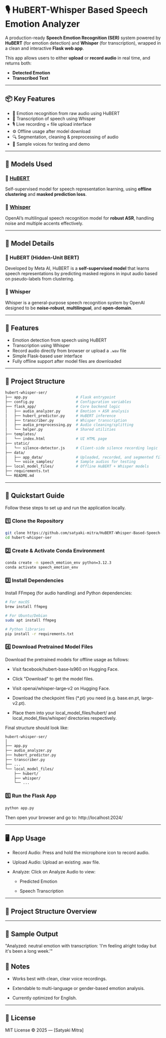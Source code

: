 # 🎙️ HuBERT-Whisper Based Speech Emotion Analyzer

A production-ready **Speech Emotion Recognition (SER)** system powered by **HuBERT** (for emotion detection) and **Whisper** (for transcription), wrapped in a clean and interactive **Flask web app**.

This app allows users to either **upload** or **record audio** in real time, and returns both:
- **Detected Emotion**
- **Transcribed Text**

---

## 📦 Key Features

- 🎯 Emotion recognition from raw audio using HuBERT
- 📝 Transcription of speech using Whisper
- 🎙️ Live recording + file upload interface
- ⚙️ Offline usage after model download
- 🔍 Segmentation, cleaning & preprocessing of audio
- 🧪 Sample voices for testing and demo

---

## 🧠 Models Used

### 🔹 [HuBERT](https://arxiv.org/abs/2106.07447)
Self-supervised model for speech representation learning, using **offline clustering** and **masked prediction loss**.

### 🔹 [Whisper](https://openai.com/research/whisper)
OpenAI’s multilingual speech recognition model for **robust ASR**, handling noise and multiple accents effectively.

---

## 🧠  Model Details

### 🔹 HuBERT (Hidden-Unit BERT)
Developed by Meta AI, HuBERT is a **self-supervised model** that learns speech representations by predicting masked regions in input audio based on pseudo-labels from clustering.

### 🔹 Whisper
Whisper is a general-purpose speech recognition system by OpenAI designed to be **noise-robust**, **multilingual**, and **open-domain**.

---

## 🧰 Features

- Emotion detection from speech using HuBERT
- Transcription using Whisper
- Record audio directly from browser or upload a `.wav` file
- Simple Flask-based user interface
- Fully offline support after model files are downloaded

---

## 📁 Project Structure

```bash
hubert-whisper-ser/
├── app.py                      # Flask entrypoint
├── config.py                   # Configuration variables
├── flask_app/                  # Core backend logic
│   ├── audio_analyzer.py       # Emotion + ASR analysis
│   ├── hubert_predictor.py     # HuBERT inference
│   ├── transcriber.py          # Whisper transcription
│   ├── audio_preprocessing.py  # Audio cleaning/splitting
│   └── helper.py               # Shared utilities
├── templates/
│   └── index.html              # UI HTML page
├── static/
│   └── silence-detector.js     # Client-side silence recording logic
├── data/
│   ├── app_data/               # Uploaded, recorded, and segmented files
│   └── voice_samples/          # Sample audios for testing
├── local_model_files/          # Offline HuBERT + Whisper models
├── requirements.txt
└── README.md
```
---

## 🚀 Quickstart Guide

Follow these steps to set up and run the application locally.

### 1️⃣ Clone the Repository

```bash
git clone https://github.com/satyaki-mitra/HuBERT-Whisper-Based-Speech-Emotion-Analyzer.git
cd hubert-whisper-ser
```

### 2️⃣ Create & Activate Conda Environment
```bash
conda create -n speech_emotion_env python=3.12.3
conda activate speech_emotion_env
```
### 3️⃣ Install Dependencies
Install FFmpeg (for audio handling) and Python dependencies:

```bash
# For macOS
brew install ffmpeg

# For Ubuntu/Debian
sudo apt install ffmpeg

# Python libraries
pip install -r requirements.txt
```
### 4️⃣ Download Pretrained Model Files
Download the pretrained models for offline usage as follows:

- Visit facebook/hubert-base‑ls960 on Hugging Face.

- Click "Download" to get the model files.

- Visit openai/whisper-large‑v2 on Hugging Face.

- Download the checkpoint files (*.pt) you need (e.g. base.en.pt, large-v2.pt).

- Place them into your local_model_files/hubert/ and local_model_files/whisper/ directories respectively.

Final structure should look like:
```markdown
hubert-whisper-ser/
│
├── app.py
├── audio_analyzer.py
├── hubert_predictor.py
├── transcriber.py
├── ...
└── local_model_files/
    ├── hubert/
    ├── whisper/
    └── ...
```

### 5️⃣ Run the Flask App
```bash
python app.py
```

Then open your browser and go to: http://localhost:2024/

---

## 🖥️ App Usage

- Record Audio: Press and hold the microphone icon to record audio.

- Upload Audio: Upload an existing .wav file.

- Analyze: Click on Analyze Audio to view:

  - Predicted Emotion

  - Speech Transcription
---

## 📁 Project Structure Overview


---

## 🧪 Sample Output
"Analyzed: neutral emotion with transcription: 'I'm feeling alright today but it's been a long week.'"

## 📌 Notes

- Works best with clean, clear voice recordings.

- Extendable to multi-language or gender-based emotion analysis.

- Currently optimized for English.

---

## 📄 License
MIT License © 2025 — [Satyaki Mitra]

